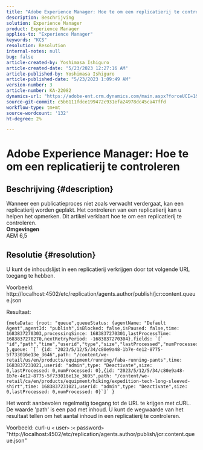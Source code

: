 ```yaml
---
title: "Adobe Experience Manager: Hoe te om een replicatierij te controleren"
description: Beschrijving
solution: Experience Manager
product: Experience Manager
applies-to: "Experience Manager"
keywords: "KCS"
resolution: Resolution
internal-notes: null
bug: false
article-created-by: Yoshimasa Ishiguro
article-created-date: "5/23/2023 12:27:16 AM"
article-published-by: Yoshimasa Ishiguro
article-published-date: "5/23/2023 1:09:49 AM"
version-number: 3
article-number: KA-22082
dynamics-url: "https://adobe-ent.crm.dynamics.com/main.aspx?forceUCI=1&pagetype=entityrecord&etn=knowledgearticle&id=814a388b-00f9-ed11-8849-6045bd006a22"
source-git-commit: c5b6111fdce199472c931efa24978dc45ca47ffd
workflow-type: tm+mt
source-wordcount: '132'
ht-degree: 2%

---
```


# Adobe Experience Manager: Hoe te om een replicatierij te controleren

## Beschrijving {#description}

Wanneer een publicatieproces niet zoals verwacht verdergaat, kan een replicatierij worden geplakt. Het controleren van een replicatierij kan u helpen het opmerken. Dit artikel verklaart hoe te om een replicatierij te controleren.
 <br><b>Omgevingen</b><br>AEM 6,5

## Resolutie {#resolution}


U kunt de inhoudslijst in een replicatierij verkrijgen door tot volgende URL toegang te hebben.

Voorbeeld: http://localhost:4502/etc/replication/agents.author/publish/jcr:content.queue.json

Resultaat:




```
{metaData: {root: "queue",queueStatus: {agentName: "Default Agent",agentId: "publish",isBlocked: false,isPaused: false,time: 1683837270303,processingSince: 1683837270301,lastProcessTime: 1683837270270,nextRetryPeriod: -1683837270304},fields: `[` "id","path","time","userid","type","size","lastProcessed","numProcessed"`]` },queue: `[` {id: "2023/5/12/5/34/c80e9a48-1b7e-4e12-8775-5f733016e13e_3646",path: "/content/we-retail/us/en/products/equipment/running/faba-running-pants",time: 1683837231021,userid: "admin",type: "Deactivate",size: 0,lastProcessed: 0,numProcessed: 0},{id: "2023/5/12/5/34/c80e9a48-1b7e-4e12-8775-5f733016e13e_3695",path: "/content/we-retail/ca/en/products/equipment/hiking/expedition-tech-long-sleeved-shirt",time: 1683837231021,userid: "admin",type: "Deactivate",size: 0,lastProcessed: 0,numProcessed: 0}`]` }
```






Het wordt aanbevolen regelmatig toegang tot de URL te krijgen met cURL. De waarde &#39;path&#39; is een pad met inhoud. U kunt de wegwaarde van het resultaat tellen om het aantal inhoud in een replicatierij te controleren.

Voorbeeld: curl-u `<` user`>` :`<` password`>`  &quot;http://localhost:4502/etc/replication/agents.author/publish/jcr:content.queue.json&quot;
